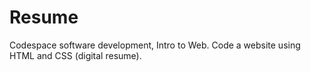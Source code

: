 # Resume
Codespace software development, Intro to Web. Code a website using HTML and CSS (digital resume).
